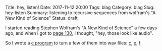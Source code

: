 Title: hey, listen!
Date: 2017-11-12 20:00
Tags: blag
Category: blag
Slug: hey-listen
Summary: listening to recursive sequences from wolfram's "A New Kind of Science"
Status: draft

I started reading Stephen Wolfram's "A New Kind of Science" a few days ago, and when i got to [page 130](http://www.wolframscience.com/nks/p130--recursive-sequences/), I thought, "hey, those look like audio".

So I wrote a [c program](https://gist.github.com/hclarke/4be53b38786653cda5339d3e20ab44ef) to turn a few of them into wav files: [c](new_science/c.wav), [e](new_science/e.wav), [f](new_science/f.wav)

